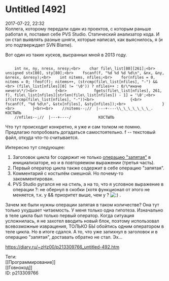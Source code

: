 Untitled [492]
===============

   
 2017-07-22, 22:32   
  Коллега, которому передали один из проектов, с которым раньше работал я, поставил себе PVS Studio. Статический анализатор кода. И он стал выявлять разные шняги, которые написал, как выяснилось, я (и это подтверждает SVN Blame).   
   
 Вот один из таких кусков, высранных мной в 2013 году.   
 
```
  
    int nx, ny, nresx, nresy;<br>    char file\_list[80][261];<br>    unsigned stx[80], sty[80];<br>    fscanf(f, "%d %d %d %d\n", &nx, &ny, &nresx, &nresy);<br>    int nitems, nfiles;<br>    for(nfiles = 0, nitems = 0; !feof(f); nitems++, (strcmp(file\_list[nfiles], "-") &&<br> (file\_list[nfiles][0] != '\0')) ? nfiles++ : 0/\*иначе ничего\*/)<br>        {<br>            fgets(file\_list[nfiles], 261, f), file\_list[nfiles][strlen(file\_list[nfiles]) - 1] = '\0';<br>            if(strcmp(file\_list[nfiles], "-"))<br>                {<br>                    fscanf(f, "%d %d\n", &stx[nfiles], &sty[nfiles]);<br>                }<br>        }<br><br>    //nitems--;//  |---+----\\_\_\_\_\_\_\_.    КОСТЫЛЬ  
    //nfiles--;//  |---+----/            КОСТЫЛЬ
```
   
   
 Что тут происходит конкретно, я уже и сам толком не помню. Предлагаю попробовать догадаться самостоятельно. f -- текстовый файл, откуда что-то считывается.   
   
 Интересно тут следующее:   
 1. Заголовок цикла for содержит не только  [операцию "запятая"](Операция%20запятая%20в%20Си%20Операция%20Факап)  в инициализаторе, но и в повторяемом выражении (третья часть).   
 2. Первый оператор цикла также содержит в себе операцию "запятая".   
 3. Комментарий с костылём смешной. Но почему-то закомментирован.   
 4. PVS Studio ругался не на стиль, а на то, что я условное выражение в операции ?: не обернул в скобки (хотя функционал от этого не меняется, т.к. у && приоритет выше, чем у ? ![:)](http://static.diary.ru/picture/3.gif) .   
   
 Зачем же были нужны операции запятая в таком количестве? Она тут только ухудшает читаемость. У меня только одна гипотеза. Изначально в теле цикла был только первый оператор. Когда ситуация усложнилась, я не захотел вводить новый блок, поэтому использовал всевозможные извращения, ТОЛЬКО БЫ обойтись одним оператором в теле цикла. Но в итоге сдался. А то, что уже запихнул в заголовок и в операцию "запятая", доставать обратно не стал. Эх...   
    
 <https://diary.ru/~zHz00/p213309766_untitled-492.htm>   
   
 Теги:   
 [[Программирование]]   
 [[Говнокод]]   
 ID: p213309766